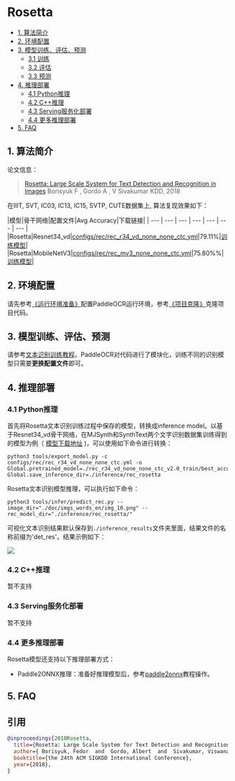 # Rosetta

- [1. 算法简介](#1)
- [2. 环境配置](#2)
- [3. 模型训练、评估、预测](#3)
    - [3.1 训练](#3-1)
    - [3.2 评估](#3-2)
    - [3.3 预测](#3-3)
- [4. 推理部署](#4)
    - [4.1 Python推理](#4-1)
    - [4.2 C++推理](#4-2)
    - [4.3 Serving服务化部署](#4-3)
    - [4.4 更多推理部署](#4-4)
- [5. FAQ](#5)

<a name="1"></a>
## 1. 算法简介

论文信息：
> [Rosetta: Large Scale System for Text Detection and Recognition in Images](https://arxiv.org/abs/1910.05085)
> Borisyuk F ,  Gordo A ,  V  Sivakumar
> KDD, 2018

在IIIT, SVT, IC03, IC13, IC15, SVTP, CUTE数据集上, 算法复现效果如下：

|模型|骨干网络|配置文件|Avg Accuracy|下载链接|
| --- | --- | --- | --- | --- | --- | --- |
|Rosetta|Resnet34_vd|[configs/rec/rec_r34_vd_none_none_ctc.yml](../../configs/rec/rec_r34_vd_none_none_ctc.yml)|79.11%|[训练模型](https://paddleocr.bj.bcebos.com/dygraph_v2.0/en/rec_r34_vd_none_none_ctc_v2.0_train.tar)|
|Rosetta|MobileNetV3|[configs/rec/rec_mv3_none_none_ctc.yml](../../configs/rec/rec_mv3_none_none_ctc.yml)|75.80%%|[训练模型](https://paddleocr.bj.bcebos.com/dygraph_v2.0/en/rec_mv3_none_none_ctc_v2.0_train.tar)|


<a name="2"></a>
## 2. 环境配置
请先参考[《运行环境准备》](./environment.md)配置PaddleOCR运行环境，参考[《项目克隆》](./clone.md)克隆项目代码。


<a name="3"></a>
## 3. 模型训练、评估、预测

请参考[文本识别训练教程](./recognition.md)。PaddleOCR对代码进行了模块化，训练不同的识别模型只需要**更换配置文件**即可。


<a name="4"></a>
## 4. 推理部署

<a name="4-1"></a>
### 4.1 Python推理
首先将Rosetta文本识别训练过程中保存的模型，转换成inference model。以基于Resnet34_vd骨干网络，在MJSynth和SynthText两个文字识别数据集训练得到的模型为例（ [模型下载地址](https://paddleocr.bj.bcebos.com/dygraph_v2.0/en/rec_r34_vd_none_none_ctc_v2.0_train.tar) )，可以使用如下命令进行转换：

```shell
python3 tools/export_model.py -c configs/rec/rec_r34_vd_none_none_ctc.yml -o Global.pretrained_model=./rec_r34_vd_none_none_ctc_v2.0_train/best_accuracy  Global.save_inference_dir=./inference/rec_rosetta
```

Rosetta文本识别模型推理，可以执行如下命令：

```shell
python3 tools/infer/predict_rec.py --image_dir="./doc/imgs_words_en/img_10.png" --rec_model_dir="./inference/rec_rosetta/"
```

可视化文本识别结果默认保存到`./inference_results`文件夹里面，结果文件的名称前缀为'det_res'。结果示例如下：

![](../imgs_results/rec_res_img_10_rare.png)


<a name="4-2"></a>
### 4.2 C++推理

暂不支持

<a name="4-3"></a>
### 4.3 Serving服务化部署

暂不支持

<a name="4-4"></a>
### 4.4 更多推理部署

Rosetta模型还支持以下推理部署方式：

- Paddle2ONNX推理：准备好推理模型后，参考[paddle2onnx](../../deploy/paddle2onnx/)教程操作。

<a name="5"></a>
## 5. FAQ


## 引用

```bibtex
@inproceedings{2018Rosetta,
  title={Rosetta: Large Scale System for Text Detection and Recognition in Images},
  author={ Borisyuk, Fedor  and  Gordo, Albert  and  Sivakumar, Viswanath },
  booktitle={the 24th ACM SIGKDD International Conference},
  year={2018},
}
```
